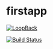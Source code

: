 # firstapp

[![LoopBack](https://github.com/strongloop/loopback-next/raw/master/docs/site/imgs/branding/Powered-by-LoopBack-Badge-(blue)-@2x.png)](http://loopback.io/)

[![Build Status](https://travis-ci.org/khoatrankt1991/loopback4_tutorial.svg?branch=master)](https://travis-ci.org/khoatrankt1991/loopback4_tutorial)
